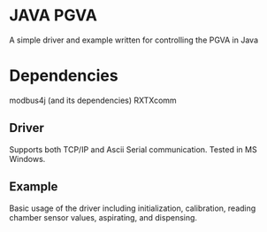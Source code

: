 # JAVA PGVA

A simple driver and example written for controlling the PGVA in Java

# Dependencies

modbus4j (and its dependencies)
RXTXcomm

## Driver

Supports both TCP/IP and Ascii Serial communication. Tested in MS Windows.

## Example

Basic usage of the driver including initialization, calibration, reading chamber sensor values, aspirating, and dispensing.